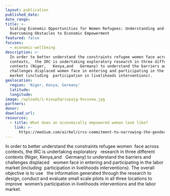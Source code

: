 ```yaml
---
layout: publication
published_date:
date_range:
title: >-
  Scaling Economic Opportunities for Women Refugees: Understanding and
  Overcoming Obstacles to Economic Empowerment
featured: false
focuses:
  - economic-wellbeing
description: >-
  In order to better understand the constraints refugee women face across
  contexts,  the IRC is undertaking exploratory research in three different
  contexts (Niger,   Kenya,and   Germany) to understand the barriers and
  challenges displaced women face in entering and participating in the labor
  market (including  participation in livelihoods interventions).
geolocation:
  region: 'Niger, Kenya, Germany'
  latitude:
  longitude:
image: /uploads/1-kioup5qrixpajg-9xcuvow.jpg
partners:
donor:
download_url:
resources:
  - title: What does an economically empowered woman look like?
    link: >-
      https://medium.com/airbel/ircs-commitment-to-narrowing-the-gender-gap-1edc5991615c
---
```


In order to better understand the constraints refugee women&nbsp; face across contexts, the IRC is undertaking exploratory &nbsp; research in three different contexts (Niger, Kenya,and &nbsp; Germany) to understand the barriers and challenges displaced &nbsp; women face in entering and participating in the labor market (including&nbsp; participation in livelihoods interventions). The overall objective is to use &nbsp; the information generated through the research to design, conduct and evaluate small scale pilots in all three locations to improve&nbsp; women’s participation in livelihoods interventions and the labor market.